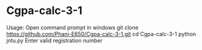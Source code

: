 # Cgpa-calc-3-1
Usage:
Open command prompt in windows
git clone https://github.com/Phani-E650/Cgpa-calc-3-1.git
cd Cgpa-calc-3-1
python jntu.py
Enter valid registration number

